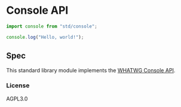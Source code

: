 # Console API

```js
import console from "std/console";

console.log("Hello, world!");
```

## Spec

This standard library module implements the [WHATWG Console API][spec].

[spec]: https://console.spec.whatwg.org

### License

AGPL3.0
